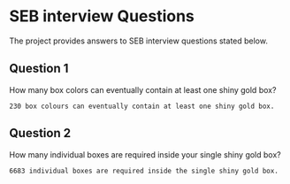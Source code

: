 # SEB interview Questions

The project provides answers to SEB interview questions stated below.

## Question 1
How many box colors can eventually contain at least one shiny gold box? 

```
230 box colours can eventually contain at least one shiny gold box.
```



## Question 2
How many individual boxes are required inside your single shiny gold box?

```
6683 individual boxes are required inside the single shiny gold box.
```
